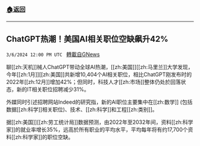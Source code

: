 ###  [:house:返回](README.md)
---


## ChatGPT热潮！美国AI相关职位空缺飙升42%
`3/6/2024 12:00 PM UTC ` [轉載自GNews](https://gnews.org/articles/2370530)

聊[[zh:天机]]械人ChatGPT带动全球AI热潮，[[zh:美国]][[zh:马里兰]]大学发现，今年[[zh:1月]][[zh:美国]]共新增10,404个AI相关职位，相比ChatGPT刚发布时的2022年[[zh:12月]]增加42%；但同时，科技人才[[zh:市场]]整体仍处於回落状态，新的IT相关职位招聘减少31%。

外媒同时引述招聘网站Indeed的研究指，新的AI职位主要集中在[[zh:数学]] (包括数据[[zh:科学]]相关职位)、技术、[[zh:科学]]和工程[[zh:类别]]。

据[[zh:美国]][[zh:劳工统计局]]数据预测，由2022年至2032年间，资料[[zh:科学家]]的就业率增长35%，远高於所有职业的平均水平，平均每年将有约17,700个资料[[zh:科学家]]的职位空缺。
